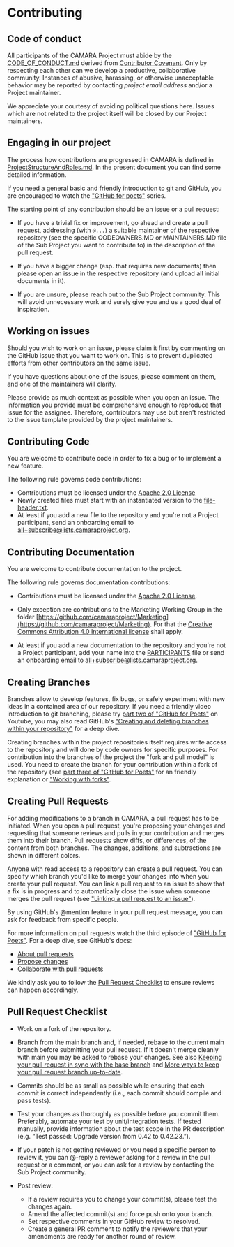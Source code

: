 # Contributing

## Code of conduct

All participants of the CAMARA Project must abide by the [CODE_OF_CONDUCT.md](CODE_OF_CONDUCT.md) derived from [Contributor Covenant](https://www.contributor-covenant.org/). Only by respecting each other can we develop a productive, collaborative community. Instances of abusive, harassing, or otherwise unacceptable behavior may be reported by contacting _project email address_ and/or a Project maintainer.

We appreciate your courtesy of avoiding political questions here. Issues which are not related to the project itself will be closed by our Project maintainers.

## Engaging in our project

The process how contributions are progressed in CAMARA is defined in [ProjectStructureAndRoles.md](https://github.com/camaraproject/Governance/blob/main/ProjectStructureAndRoles.md#project-structure). In the present document you can find some detailed information.

If you need a general basic and friendly introduction to git and GitHub, you are encouraged to watch the ["GitHub for poets"](https://www.youtube.com/watch?v=BCQHnlnPusY) series.

The starting point of any contribution should be an issue or a pull request:

* If you have a trivial fix or improvement, go ahead and create a pull request, addressing (with `@...`) a suitable maintainer of the respective repository (see the specific CODEOWNERS.MD or MAINTAINERS.MD file of the Sub Project you want to contribute to) in the description of the pull request.

*	If you have a bigger change (esp. that requires new documents) then please open an issue in the respective repository (and upload all initial documents in it).

*	If you are unsure, please reach out to the Sub Project community. This will avoid unnecessary work and surely give you and us a good deal of inspiration.

## Working on issues

Should you wish to work on an issue, please claim it first by commenting on the GitHub issue that you want to work on. This is to prevent duplicated efforts from other contributors on the same issue.

If you have questions about one of the issues, please comment on them, and one of the maintainers will clarify.

Please provide as much context as possible when you open an issue. The information you provide must be comprehensive enough to reproduce that issue for the assignee. Therefore, contributors may use but aren't restricted to the issue template provided by the project maintainers.

## Contributing Code

You are welcome to contribute code in order to fix a bug or to implement a new feature.

The following rule governs code contributions:

* Contributions must be licensed under the [Apache 2.0 License](https://www.apache.org/licenses/LICENSE-2.0)
* Newly created files must start with an instantiated version to the [file-header.txt](https://github.com/camaraproject/Governance/blob/main/declarations/templates/file-header.txt).
* At least if you add a new file to the repository and you're not a Project participant, send an onboarding email to <all+subscribe@lists.camaraproject.org>.

## Contributing Documentation

You are welcome to contribute documentation to the project.

The following rule governs documentation contributions:

* Contributions must be licensed under the [Apache 2.0 License](https://www.apache.org/licenses/LICENSE-2.0).
* Only exception are contributions to the Marketing Working Group in the folder [https://github.com/camaraproject/Marketing](https://github.com/camaraproject/Marketing). For that the [Creative Commons Attribution 4.0 International license](https://creativecommons.org/licenses/by/4.0/legalcode.txt) shall apply.

* At least if you add a new documentation to the repository and you're not a Project participant, add your name into the [PARTICIPANTS](./PARTICIPANTS.MD) file or send an onboarding email to <all+subscribe@lists.camaraproject.org>.

## Creating Branches

Branches allow to develop features, fix bugs, or safely experiment with new ideas in a contained area of our repository. If you need a friendly video introduction to git branching, please try [part two of "GitHub for Poets"](https://www.youtube.com/watch?v=oPpnCh7InLY) on Youtube, you may also read GitHub's ["Creating and deleting branches within your repository"](https://docs.github.com/en/articles/creating-and-deleting-branches-within-your-repository) for a deep dive. 

Creating branches within the project repositories itself requires write access to the repository and will done by code owners for specific purposes. For contribution into the branches of the project the "fork and pull model" is used. You need to create the branch for your contribution within a fork of the repository (see [part three of "GitHub for Poets"](https://youtu.be/_NrSWLQsDL4) for an friendly explanation or ["Working with forks"](https://docs.github.com/en/pull-requests/collaborating-with-pull-requests/working-with-forks).

## Creating Pull Requests

For adding modifications to a branch in CAMARA, a pull request has to be initiated. When you open a pull request, you're proposing your changes and requesting that someone reviews and pulls in your contribution and merges them into their branch. Pull requests show diffs, or differences, of the content from both branches. The changes, additions, and subtractions are shown in different colors.

Anyone with read access to a repository can create a pull request. You can specify which branch you'd like to merge your changes into when you create your pull request. You can link a pull request to an issue to show that a fix is in progress and to automatically close the issue when someone merges the pull request (see ["Linking a pull request to an issue"](https://docs.github.com/en/github/managing-your-work-on-github/linking-a-pull-request-to-an-issue)).

By using GitHub's @mention feature in your pull request message, you can ask for feedback from specific people.

For more information on pull requests watch the third episode of ["GitHub for Poets"](https://www.youtube.com/watch?v=_NrSWLQsDL4). For a deep dive, see GitHub's docs:
*	[About pull requests](https://docs.github.com/en/pull-requests/collaborating-with-pull-requests/proposing-changes-to-your-work-with-pull-requests/about-pull-requests)
*	[Propose changes](https://docs.github.com/en/pull-requests/collaborating-with-pull-requests/proposing-changes-to-your-work-with-pull-requests)
*	[Collaborate with pull requests](https://docs.github.com/en/pull-requests/collaborating-with-pull-requests)

We kindly ask you to follow the [Pull Request Checklist](#Pull-Request-Checklist) to ensure reviews can happen accordingly.

## Pull Request Checklist

* Work on a fork of the repository.

* Branch from the main branch and, if needed, rebase to the current main branch before submitting your pull request. If it doesn't merge cleanly with main you may be asked to rebase your changes. See also [Keeping your pull request in sync with the base branch](https://docs.github.com/en/pull-requests/collaborating-with-pull-requests/proposing-changes-to-your-work-with-pull-requests/keeping-your-pull-request-in-sync-with-the-base-branch) and [More ways to keep your pull request branch up-to-date](https://github.blog/changelog/2022-02-03-more-ways-to-keep-your-pull-request-branch-up-to-date).

* Commits should be as small as possible while ensuring that each commit is correct independently (i.e., each commit should compile and pass tests).

* Test your changes as thoroughly as possible before you commit them. Preferably, automate your test by unit/integration tests. If tested manually, provide information about the test scope in the PR description (e.g. “Test passed: Upgrade version from 0.42 to 0.42.23.”).

* If your patch is not getting reviewed or you need a specific person to review it, you can @-reply a reviewer asking for a review in the pull request or a comment, or you can ask for a review by contacting the Sub Project community.

* Post review:
  * If a review requires you to change your commit(s), please test the changes again.
  * Amend the affected commit(s) and force push onto your branch.
  * Set respective comments in your GitHub review to resolved.
  * Create a general PR comment to notify the reviewers that your amendments are ready for another round of review.
